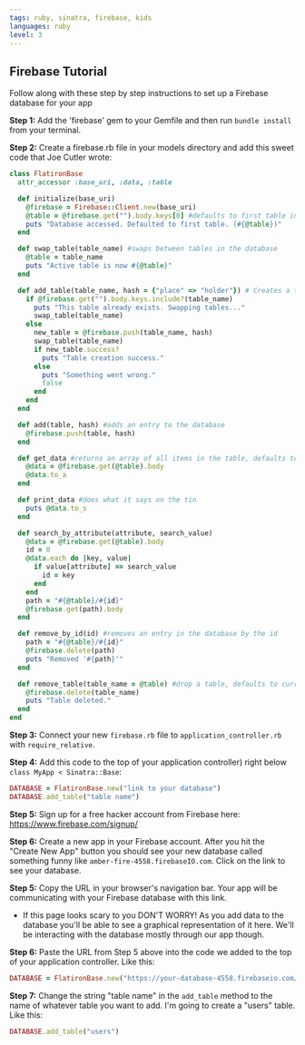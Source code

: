 ```yaml
---
tags: ruby, sinatra, firebase, kids
languages: ruby
level: 3
---
```


## Firebase Tutorial

Follow along with these step by step instructions to set up a Firebase database for your app

**Step 1:** Add the 'firebase' gem to your Gemfile and then run `bundle install` from your terminal.

**Step 2:** Create a firebase.rb file in your models directory and add this sweet code that Joe Cutler wrote:

```ruby
class FlatironBase
  attr_accessor :base_uri, :data, :table

  def initialize(base_uri) 
    @firebase = Firebase::Client.new(base_uri)
    @table = @firebase.get("").body.keys[0] #defaults to first table in database
    puts "Database accessed. Defaulted to first table. (#{@table})"
  end

  def swap_table(table_name) #swaps between tables in the database
    @table = table_name
    puts "Active table is now #{@table}"
  end

  def add_table(table_name, hash = {"place" => "holder"}) # Creates a table and autoswaps to that table. Firebase doesn't allow for an empty object, so a placeholder hash is needed.
    if @firebase.get("").body.keys.include?(table_name)
      puts "This table already exists. Swapping tables..."
      swap_table(table_name)
    else
      new_table = @firebase.push(table_name, hash)
      swap_table(table_name)
      if new_table.success?
        puts "Table creation success."
      else
        puts "Something went wrong."
        false
      end
    end
  end

  def add(table, hash) #adds an entry to the database
    @firebase.push(table, hash)
  end

  def get_data #returns an array of all items in the table, defaults to current table in use
    @data = @firebase.get(@table).body
    @data.to_a
  end

  def print_data #does what it says on the tin
    puts @data.to_s
  end

  def search_by_attribute(attribute, search_value)
    @data = @firebase.get(@table).body
    id = 0
    @data.each do |key, value|
      if value[attribute] == search_value
        id = key
      end
    end
    path = "#{@table}/#{id}"
    @firebase.get(path).body
  end

  def remove_by_id(id) #removes an entry in the database by the id
    path = "#{@table}/#{id}"
    @firebase.delete(path)
    puts "Removed '#{path}'"
  end

  def remove_table(table_name = @table) #drop a table, defaults to current table
    @firebase.delete(table_name)
    puts "Table deleted."
  end
end
```

**Step 3:** Connect your new `firebase.rb` file to `application_controller.rb` with `require_relative`. 

**Step 4:** Add this code to the top of your application controller) right below `class MyApp < Sinatra::Base`:

```ruby
DATABASE = FlatironBase.new("link to your database")
DATABASE.add_table("table name")
```

**Step 5:** Sign up for a free hacker account from Firebase here: https://www.firebase.com/signup/

**Step 6:** Create a new app in your Firebase account. After you hit the "Create New App" button you should see your new database called something funny like `amber-fire-4558.firebaseIO.com`. Click on the link to see your database. 
 
**Step 5:** Copy the URL in your browser's navigation bar. Your app will be communicating with your Firebase database with this link.

+ If this page looks scary to you DON'T WORRY! As you add data to the database you'll be able to see a graphical representation of it here. We'll be interacting with the database mostly through our app though. 

**Step 6:** Paste the URL from Step 5 above into the code we added to the top of your application controller. Like this:

```ruby
DATABASE = FlatironBase.new("https://your-database-4558.firebaseio.com/")
```

**Step 7:** Change the string "table name" in the `add_table` method to the name of whatever table you want to add. I'm going to create a "users" table. Like this:

```ruby
DATABASE.add_table("users")
```



